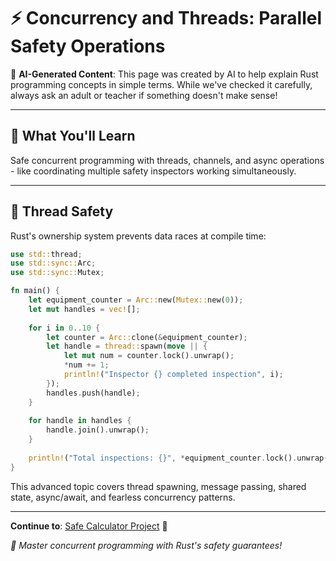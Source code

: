 # ⚡ Concurrency and Threads: Parallel Safety Operations

🤖 **AI-Generated Content**: This page was created by AI to help explain Rust programming concepts in simple terms. While we've checked it carefully, always ask an adult or teacher if something doesn't make sense!

---

## 🎯 What You'll Learn

Safe concurrent programming with threads, channels, and async operations - like coordinating multiple safety inspectors working simultaneously.

---

## 🧵 Thread Safety

Rust's ownership system prevents data races at compile time:

```rust
use std::thread;
use std::sync::Arc;
use std::sync::Mutex;

fn main() {
    let equipment_counter = Arc::new(Mutex::new(0));
    let mut handles = vec![];
    
    for i in 0..10 {
        let counter = Arc::clone(&equipment_counter);
        let handle = thread::spawn(move || {
            let mut num = counter.lock().unwrap();
            *num += 1;
            println!("Inspector {} completed inspection", i);
        });
        handles.push(handle);
    }
    
    for handle in handles {
        handle.join().unwrap();
    }
    
    println!("Total inspections: {}", *equipment_counter.lock().unwrap());
}
```

This advanced topic covers thread spawning, message passing, shared state, async/await, and fearless concurrency patterns.

---

**Continue to**: [Safe Calculator Project](../projects/safe-calculator) 🧮

*🦀 Master concurrent programming with Rust's safety guarantees!*
